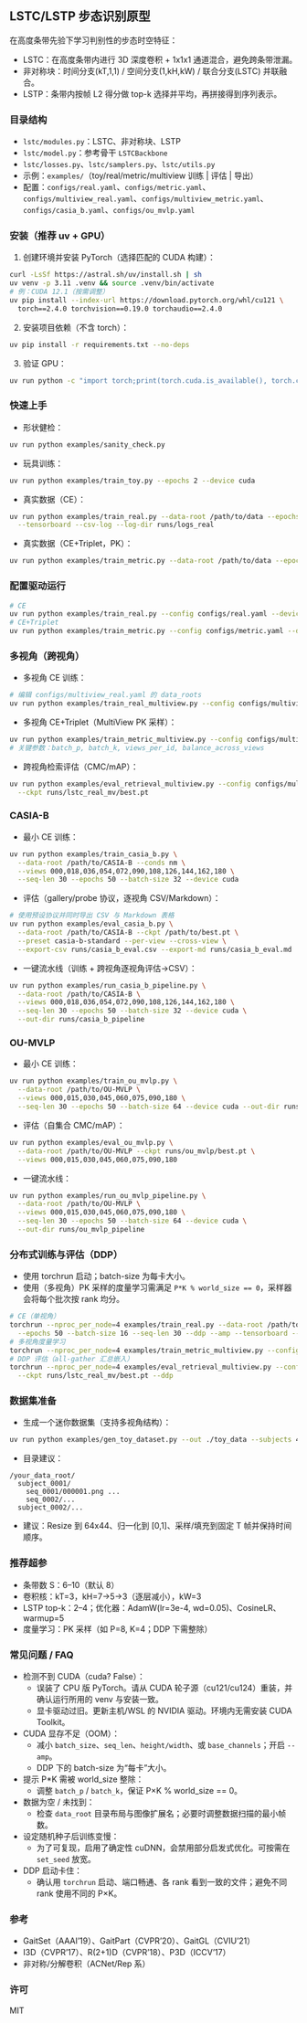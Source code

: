 ## LSTC/LSTP 步态识别原型

在高度条带先验下学习判别性的步态时空特征：
- LSTC：在高度条带内进行 3D 深度卷积 + 1x1x1 通道混合，避免跨条带泄漏。
- 非对称块：时间分支(kT,1,1) / 空间分支(1,kH,kW) / 联合分支(LSTC) 并联融合。
- LSTP：条带内按帧 L2 得分做 top-k 选择并平均，再拼接得到序列表示。

### 目录结构
- `lstc/modules.py`：LSTC、非对称块、LSTP
- `lstc/model.py`：参考骨干 `LSTCBackbone`
- `lstc/losses.py`、`lstc/samplers.py`、`lstc/utils.py`
- 示例：`examples/`（toy/real/metric/multiview 训练 | 评估 | 导出）
- 配置：`configs/real.yaml`、`configs/metric.yaml`、`configs/multiview_real.yaml`、`configs/multiview_metric.yaml`、`configs/casia_b.yaml`、`configs/ou_mvlp.yaml`

### 安装（推荐 uv + GPU）
1) 创建环境并安装 PyTorch（选择匹配的 CUDA 构建）：
```bash
curl -LsSf https://astral.sh/uv/install.sh | sh
uv venv -p 3.11 .venv && source .venv/bin/activate
# 例：CUDA 12.1（按需调整）
uv pip install --index-url https://download.pytorch.org/whl/cu121 \
  torch==2.4.0 torchvision==0.19.0 torchaudio==2.4.0
```
2) 安装项目依赖（不含 torch）：
```bash
uv pip install -r requirements.txt --no-deps
```
3) 验证 GPU：
```bash
uv run python -c "import torch;print(torch.cuda.is_available(), torch.cuda.device_count())"
```

### 快速上手
- 形状健检：
```bash
uv run python examples/sanity_check.py
```
- 玩具训练：
```bash
uv run python examples/train_toy.py --epochs 2 --device cuda
```
- 真实数据（CE）：
```bash
uv run python examples/train_real.py --data-root /path/to/data --epochs 50 --batch-size 32 --seq-len 30 --device cuda --amp \
  --tensorboard --csv-log --log-dir runs/logs_real
```
- 真实数据（CE+Triplet，PK）：
```bash
uv run python examples/train_metric.py --data-root /path/to/data --epochs 50 --batch-p 8 --batch-k 4 --seq-len 30 --device cuda --amp
```

### 配置驱动运行
```bash
# CE
uv run python examples/train_real.py --config configs/real.yaml --device cuda
# CE+Triplet
uv run python examples/train_metric.py --config configs/metric.yaml --device cuda
```

### 多视角（跨视角）
- 多视角 CE 训练：
```bash
# 编辑 configs/multiview_real.yaml 的 data_roots
uv run python examples/train_real_multiview.py --config configs/multiview_real.yaml
```
- 多视角 CE+Triplet（MultiView PK 采样）：
```bash
uv run python examples/train_metric_multiview.py --config configs/multiview_metric.yaml
# 关键参数：batch_p, batch_k, views_per_id, balance_across_views
```
- 跨视角检索评估（CMC/mAP）：
```bash
uv run python examples/eval_retrieval_multiview.py --config configs/multiview_real.yaml \
  --ckpt runs/lstc_real_mv/best.pt
```

### CASIA-B
- 最小 CE 训练：
```bash
uv run python examples/train_casia_b.py \
  --data-root /path/to/CASIA-B --conds nm \
  --views 000,018,036,054,072,090,108,126,144,162,180 \
  --seq-len 30 --epochs 50 --batch-size 32 --device cuda
```
- 评估（gallery/probe 协议，逐视角 CSV/Markdown）：
```bash
# 使用预设协议并同时导出 CSV 与 Markdown 表格
uv run python examples/eval_casia_b.py \
  --data-root /path/to/CASIA-B --ckpt /path/to/best.pt \
  --preset casia-b-standard --per-view --cross-view \
  --export-csv runs/casia_b_eval.csv --export-md runs/casia_b_eval.md
```
- 一键流水线（训练 + 跨视角逐视角评估→CSV）：
```bash
uv run python examples/run_casia_b_pipeline.py \
  --data-root /path/to/CASIA-B \
  --views 000,018,036,054,072,090,108,126,144,162,180 \
  --seq-len 30 --epochs 50 --batch-size 32 --device cuda \
  --out-dir runs/casia_b_pipeline
```

### OU-MVLP
- 最小 CE 训练：
```bash
uv run python examples/train_ou_mvlp.py \
  --data-root /path/to/OU-MVLP \
  --views 000,015,030,045,060,075,090,180 \
  --seq-len 30 --epochs 50 --batch-size 64 --device cuda --out-dir runs/ou_mvlp
```
- 评估（自集合 CMC/mAP）：
```bash
uv run python examples/eval_ou_mvlp.py \
  --data-root /path/to/OU-MVLP --ckpt runs/ou_mvlp/best.pt \
  --views 000,015,030,045,060,075,090,180
```
- 一键流水线：
```bash
uv run python examples/run_ou_mvlp_pipeline.py \
  --data-root /path/to/OU-MVLP \
  --views 000,015,030,045,060,075,090,180 \
  --seq-len 30 --epochs 50 --batch-size 64 --device cuda \
  --out-dir runs/ou_mvlp_pipeline
```

### 分布式训练与评估（DDP）
- 使用 torchrun 启动；batch-size 为每卡大小。
- 使用（多视角）PK 采样的度量学习需满足 `P*K % world_size == 0`，采样器会将每个批次按 rank 均分。
```bash
# CE（单视角）
torchrun --nproc_per_node=4 examples/train_real.py --data-root /path/to/data \
  --epochs 50 --batch-size 16 --seq-len 30 --ddp --amp --tensorboard --csv-log
# 多视角度量学习
torchrun --nproc_per_node=4 examples/train_metric_multiview.py --config configs/multiview_metric.yaml --ddp
# DDP 评估（all-gather 汇总嵌入）
torchrun --nproc_per_node=4 examples/eval_retrieval_multiview.py --config configs/multiview_real.yaml \
  --ckpt runs/lstc_real_mv/best.pt --ddp
```

### 数据集准备
- 生成一个迷你数据集（支持多视角结构）：
```bash
uv run python examples/gen_toy_dataset.py --out ./toy_data --subjects 4 --seq-per-subject 3 --frames 20
```

- 目录建议：
```
/your_data_root/
  subject_0001/
    seq_0001/000001.png ...
    seq_0002/...
  subject_0002/...
```
- 建议：Resize 到 64x44、归一化到 [0,1]、采样/填充到固定 T 帧并保持时间顺序。

### 推荐超参
- 条带数 S：6–10（默认 8）
- 卷积核：kT=3，kH=7→5→3（逐层减小），kW=3
- LSTP top-k：2–4；优化器：AdamW(lr=3e-4, wd=0.05)、CosineLR、warmup=5
- 度量学习：PK 采样（如 P=8, K=4；DDP 下需整除）

### 常见问题 / FAQ
- 检测不到 CUDA（cuda? False）：
  - 误装了 CPU 版 PyTorch。请从 CUDA 轮子源（cu121/cu124）重装，并确认运行所用的 venv 与安装一致。
  - 显卡驱动过旧。更新主机/WSL 的 NVIDIA 驱动。环境内无需安装 CUDA Toolkit。
- CUDA 显存不足（OOM）：
  - 减小 `batch_size`、`seq_len`、`height/width`、或 `base_channels`；开启 `--amp`。
  - DDP 下的 batch-size 为“每卡”大小。
- 提示 P*K 需被 world_size 整除：
  - 调整 `batch_p` / `batch_k`，保证 P×K % world_size == 0。
- 数据为空 / 未找到：
  - 检查 `data_root` 目录布局与图像扩展名；必要时调整数据扫描的最小帧数。
- 设定随机种子后训练变慢：
  - 为了可复现，启用了确定性 cuDNN，会禁用部分启发式优化。可按需在 `set_seed` 放宽。
- DDP 启动卡住：
  - 确认用 `torchrun` 启动、端口畅通、各 rank 看到一致的文件；避免不同 rank 使用不同的 P×K。

### 参考
- GaitSet（AAAI’19）、GaitPart（CVPR’20）、GaitGL（CVIU’21）
- I3D（CVPR’17）、R(2+1)D（CVPR’18）、P3D（ICCV’17）
- 非对称/分解卷积（ACNet/Rep 系）

### 许可
MIT
